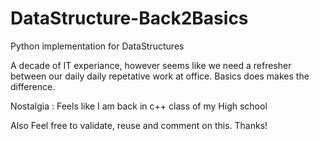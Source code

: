 # DataStructure-Back2Basics

Python implementation for DataStructures

A decade of IT experiance, however seems like we need a refresher between our daily daily repetative work at office.
Basics does makes the difference.

Nostalgia : Feels like I am back in c++ class of my High school


Also Feel free to validate, reuse and comment on this.
Thanks!
